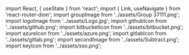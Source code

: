 import React, { useState } from 'react';
import { Link, useNavigate } from 'react-router-dom';
import groupImage from '../assets/Group 37111.png';
import logoImage from '../assets/Logo.jpg';
import githubIcon from '../assets/github.png';
import bitbucketIcon from '../assets/bitbucket.png';
import azureIcon from '../assets/azure.png';
import gitlabIcon from '../assets/gitlab.png';
import secondImage from '../assets/Subtract.png';
import keyIcon from '../assets/sso.png';
